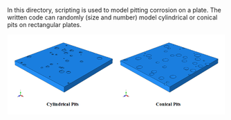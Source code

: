 In this directory, scripting is used to model pitting corrosion on a plate. The written code can randomly (size and number) model cylindrical or conical pits on rectangular plates.

<p align="center"> 
<img src="./Example.PNG">
</p>
